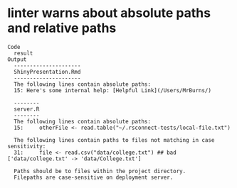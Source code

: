 # linter warns about absolute paths and relative paths

    Code
      result
    Output
      ---------------------
      ShinyPresentation.Rmd
      ---------------------
      The following lines contain absolute paths:
      15: Here's some internal help: [Helpful Link](/Users/MrBurns/)
      
      --------
      server.R
      --------
      The following lines contain absolute paths:
      15:     otherFile <- read.table("~/.rsconnect-tests/local-file.txt")
      
      The following lines contain paths to files not matching in case sensitivity:
      31:     file <- read.csv("data/college.txt") ## bad    ['data/college.txt' -> 'data/College.txt']
      
      Paths should be to files within the project directory.
      Filepaths are case-sensitive on deployment server.


